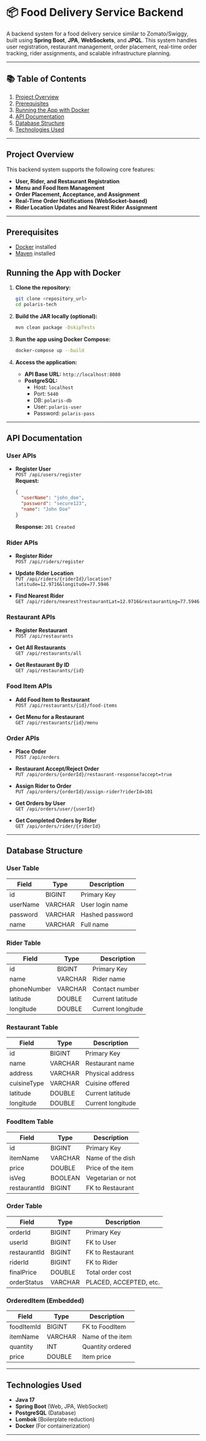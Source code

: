 # 📦 Food Delivery Service Backend

A backend system for a food delivery service similar to Zomato/Swiggy, built using **Spring Boot**, **JPA**, **WebSockets**, and **JPQL**. This system handles user registration, restaurant management, order placement, real-time order tracking, rider assignments, and scalable infrastructure planning.

---


## 📚 Table of Contents

1. [Project Overview](#project-overview)
2. [Prerequisites](#prerequisites)
3. [Running the App with Docker](#running-the-app-with-docker)
4. [API Documentation](#api-documentation)
5. [Database Structure](#database-structure)
6. [Technologies Used](#technologies-used)

---

## Project Overview

This backend system supports the following core features:

- **User, Rider, and Restaurant Registration**
- **Menu and Food Item Management**
- **Order Placement, Acceptance, and Assignment**
- **Real-Time Order Notifications (WebSocket-based)**
- **Rider Location Updates and Nearest Rider Assignment**

---

## Prerequisites

- [Docker](https://www.docker.com/get-started) installed
- [Maven](https://maven.apache.org/) installed

## Running the App with Docker

1. **Clone the repository:**

   ```bash
   git clone <repository_url>
   cd polaris-tech
   ```

2. **Build the JAR locally (optional):**

   ```bash
   mvn clean package -DskipTests
   ```

3. **Run the app using Docker Compose:**

   ```bash
   docker-compose up --build
   ```

4. **Access the application:**

    - **API Base URL:** `http://localhost:8080`
    - **PostgreSQL:**
        - Host: `localhost`
        - Port: `5440`
        - DB: `polaris-db`
        - User: `polaris-user`
        - Password: `polaris-pass`

---

## API Documentation

### User APIs

- **Register User**  
  `POST /api/users/register`  
  **Request:**
  ```json
  {
    "userName": "john_doe",
    "password": "secure123",
    "name": "John Doe"
  }
  ```
  **Response:** `201 Created`

### Rider APIs

- **Register Rider**  
  `POST /api/riders/register`

- **Update Rider Location**  
  `PUT /api/riders/{riderId}/location?latitude=12.9716&longitude=77.5946`

- **Find Nearest Rider**  
  `GET /api/riders/nearest?restaurantLat=12.9716&restaurantLng=77.5946`

### Restaurant APIs

- **Register Restaurant**  
  `POST /api/restaurants`

- **Get All Restaurants**  
  `GET /api/restaurants/all`

- **Get Restaurant By ID**  
  `GET /api/restaurants/{id}`

### Food Item APIs

- **Add Food Item to Restaurant**  
  `POST /api/restaurants/{id}/food-items`

- **Get Menu for a Restaurant**  
  `GET /api/restaurants/{id}/menu`

### Order APIs

- **Place Order**  
  `POST /api/orders`

- **Restaurant Accept/Reject Order**  
  `PUT /api/orders/{orderId}/restaurant-response?accept=true`

- **Assign Rider to Order**  
  `PUT /api/orders/{orderId}/assign-rider?riderId=101`

- **Get Orders by User**  
  `GET /api/orders/user/{userId}`

- **Get Completed Orders by Rider**  
  `GET /api/orders/rider/{riderId}`

---

## Database Structure

### User Table
| Field     | Type    | Description       |
|-----------|---------|-------------------|
| id        | BIGINT  | Primary Key       |
| userName  | VARCHAR | User login name   |
| password  | VARCHAR | Hashed password   |
| name      | VARCHAR | Full name         |

### Rider Table
| Field      | Type    | Description           |
|------------|---------|-----------------------|
| id         | BIGINT  | Primary Key           |
| name       | VARCHAR | Rider name            |
| phoneNumber| VARCHAR | Contact number        |
| latitude   | DOUBLE  | Current latitude      |
| longitude  | DOUBLE  | Current longitude     |

### Restaurant Table
| Field        | Type    | Description         |
|--------------|---------|---------------------|
| id           | BIGINT  | Primary Key         |
| name         | VARCHAR | Restaurant name     |
| address      | VARCHAR | Physical address    |
| cuisineType  | VARCHAR | Cuisine offered     |
| latitude     | DOUBLE  | Current latitude    |
| longitude    | DOUBLE  | Current longitude   |

### FoodItem Table
| Field        | Type    | Description        |
|--------------|---------|--------------------|
| id           | BIGINT  | Primary Key        |
| itemName     | VARCHAR | Name of the dish   |
| price        | DOUBLE  | Price of the item  |
| isVeg        | BOOLEAN | Vegetarian or not  |
| restaurantId | BIGINT  | FK to Restaurant   |

### Order Table
| Field        | Type    | Description              |
|--------------|---------|--------------------------|
| orderId      | BIGINT  | Primary Key              |
| userId       | BIGINT  | FK to User               |
| restaurantId | BIGINT  | FK to Restaurant         |
| riderId      | BIGINT  | FK to Rider              |
| finalPrice   | DOUBLE  | Total order cost         |
| orderStatus  | VARCHAR | PLACED, ACCEPTED, etc.   |

### OrderedItem (Embedded)
| Field      | Type    | Description        |
|------------|---------|--------------------|
| foodItemId | BIGINT  | FK to FoodItem     |
| itemName   | VARCHAR | Name of the item   |
| quantity   | INT     | Quantity ordered   |
| price      | DOUBLE  | Item price         |

---

## Technologies Used

- **Java 17**
- **Spring Boot** (Web, JPA, WebSocket)
- **PostgreSQL** (Database)
- **Lombok** (Boilerplate reduction)
- **Docker** (For containerization)

---
